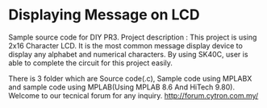 # Displaying Message on LCD
Sample source code for DIY PR3. Project description : This project is using 2x16 Character LCD. It is the most common message display device to display any alphabet and numerical characters. By using SK40C, user is able to complete the circuit for this project easily.

There is 3 folder which are Source code(.c), Sample code using MPLABX and sample code using MPLAB(Using MPLAB 8.6 And HiTech 9.80). Welcome to our tecnical forum for any inquiry. http://forum.cytron.com.my/
